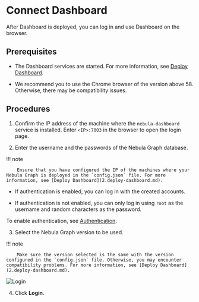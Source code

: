 # Connect Dashboard

After Dashboard is deployed, you can log in and use Dashboard on the browser.

## Prerequisites

- The Dashboard services are started. For more information, see [Deploy Dashboard](2.deploy-dashboard.md).

- We recommend you to use the Chrome browser of the version above 58. Otherwise, there may be compatibility issues.

## Procedures

1. Confirm the IP address of the machine where the `nebula-dashboard` service is installed. Enter `<IP>:7003` in the browser to open the login page.

2. Enter the username and the passwords of the Nebula Graph database.

  !!! note

        Ensure that you have configured the IP of the machines where your Nebula Graph is deployed in the `config.json` file. For more information, see [Deploy Dashboard](2.deploy-dashboard.md).

  - If authentication is enabled, you can log in with the created accounts.

  - If authentication is not enabled, you can only log in using `root` as the username and random characters as the password.

  To enable authentication, see [Authentication](../7.data-security/1.authentication/1.authentication.md).

3. Select the Nebula Graph version to be used.

  !!! note

        Make sure the version selected is the same with the version configured in the `config.json` file. Otherwise, you may encounter compatibility problems. For more information, see [Deploy Dashboard](2.deploy-dashboard.md).

  ![Login](https://docs-cdn.nebula-graph.com.cn/figures/dashboard_login_page_2022-07-18_17-32-12_en.png)

4. Click **Login**.

